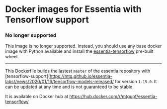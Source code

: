 # Docker images for Essentia with Tensorflow support

### No longer supported
This image is no longer supported. Instead, you should use any base docker image with Python available
and install the [essentia-tensorflow](https://pypi.org/project/essentia-tensorflow/) pre-built wheel.

---

This Dockerfile builds the lastest `master` of the essentia repository with [tensorflow-support](https://mtg.github.io/essentia-labs//news/2020/01/16/tensorflow-models-released/ for version `1.15.0`. It can be updated at any time and is not guaranteed to be stable.

It is available on Docker hub at https://hub.docker.com/r/mtgupf/essentia-tensorflow/